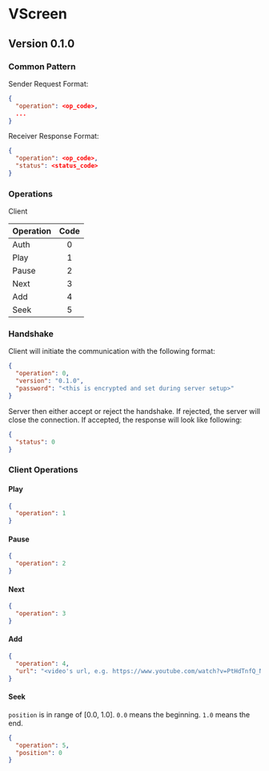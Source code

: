 # VScreen

## Version 0.1.0

### Common Pattern

Sender Request Format:
```json
{
  "operation": <op_code>,
  ...
}
```

Receiver Response Format:
```json
{
  "operation": <op_code>,
  "status": <status_code>
}
```

### Operations

Client

| Operation | Code |
|-----------|:----:|
| Auth      |   0  |
| Play      |   1  |
| Pause     |   2  |
| Next      |   3  |
| Add       |   4  |
| Seek      |   5  |


### Handshake

Client will initiate the communication with the following format:
```json
{
  "operation": 0,
  "version": "0.1.0",
  "password": "<this is encrypted and set during server setup>"
}
```

Server then either accept or reject the handshake. If rejected,
the server will close the connection. If accepted,
the response will look like following:
```json
{
  "status": 0
}
```

### Client Operations


#### Play

```json
{
  "operation": 1
}
```

#### Pause

```json
{
  "operation": 2
}
```

#### Next

```json
{
  "operation": 3
}
```

#### Add

```json
{
  "operation": 4,
  "url": "<video's url, e.g. https://www.youtube.com/watch?v=PtHdTnfQ_NM>"
}
```

#### Seek

`position` is in range of [0.0, 1.0]. `0.0` means the beginning.
`1.0` means the end.

```json
{
  "operation": 5,
  "position": 0
}
```